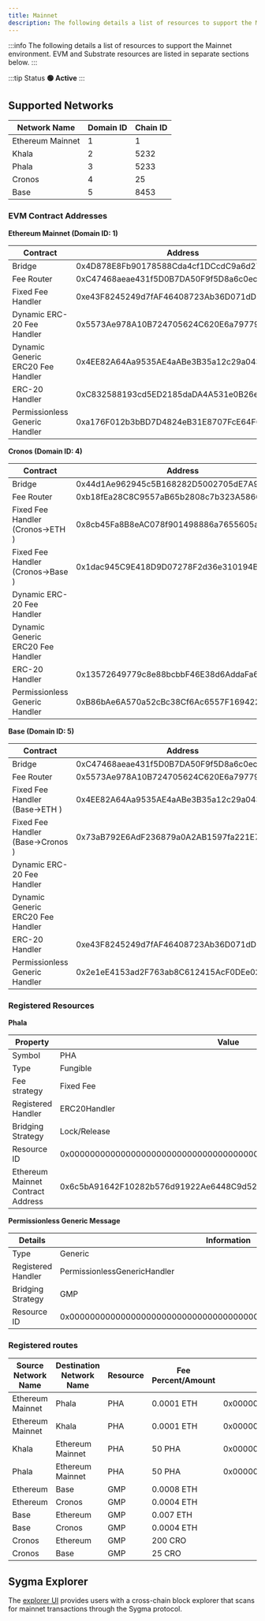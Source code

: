 ```yaml
---
title: Mainnet
description: The following details a list of resources to support the Mainnet environment.
---
```


:::info
The following details a list of resources to support the Mainnet environment. EVM and Substrate resources are listed in separate sections below.
:::

:::tip Status
**🟢 Active**
:::

## Supported Networks

| Network Name     | Domain ID | Chain ID |
| ---------------- | --------- | -------- |
| Ethereum Mainnet | 1         | 1        |
| Khala            | 2         | 5232     |
| Phala            | 3         | 5233     |
| Cronos           | 4         | 25       |
| Base             | 5         | 8453     |

### EVM Contract Addresses

**Ethereum Mainnet (Domain ID: 1)**

| Contract                          | Address                                    |
| --------------------------------- | ------------------------------------------ |
| Bridge                            | 0x4D878E8Fb90178588Cda4cf1DCcdC9a6d2757089 |
| Fee Router                        | 0xC47468aeae431f5D0B7DA50F9f5D8a6c0eca4789 |
| Fixed Fee Handler                 | 0xe43F8245249d7fAF46408723Ab36D071dD85D7BB |
| Dynamic ERC-20 Fee Handler        | 0x5573Ae978A10B724705624C620E6a7977935c721 |
| Dynamic Generic ERC20 Fee Handler | 0x4EE82A64Aa9535AE4aABe3B35a12c29a0430A951 |
| ERC-20 Handler                    | 0xC832588193cd5ED2185daDA4A531e0B26eC5B830 |
| Permissionless Generic Handler    | 0xa176F012b3bBD7D4824eB31E8707FcE64F64f29f |

**Cronos (Domain ID: 4)**

| Contract                          | Address                                    |
| --------------------------------- | ------------------------------------------ |
| Bridge                            | 0x44d1Ae962945c5B168282D5002705dE7A9B84657 |
| Fee Router                        | 0xb18fEa28C8C9557aB65b2808c7b323A586687740 |
| Fixed Fee Handler (Cronos->ETH )  | 0x8cb45Fa8B8eAC078f901498886a7655605a3d15a |
| Fixed Fee Handler (Cronos->Base ) | 0x1dac945C9E418D9D07278F2d36e310194BaaB24c |
| Dynamic ERC-20 Fee Handler        |                                            |
| Dynamic Generic ERC20 Fee Handler |                                            |
| ERC-20 Handler                    | 0x13572649779c8e88bcbbF46E38d6AddaFa6Ba4f1 |
| Permissionless Generic Handler    | 0xB86bAe6A570a52cBc38Cf6Ac6557F169422cDf30 |

**Base (Domain ID: 5)**

| Contract                          | Address                                    |
| --------------------------------- | ------------------------------------------ |
| Bridge                            | 0xC47468aeae431f5D0B7DA50F9f5D8a6c0eca4789 |
| Fee Router                        | 0x5573Ae978A10B724705624C620E6a7977935c721 |
| Fixed Fee Handler (Base->ETH )    | 0x4EE82A64Aa9535AE4aABe3B35a12c29a0430A951 |
| Fixed Fee Handler (Base->Cronos ) | 0x73aB792E6AdF236879a0A2AB1597fa221E736a0d |
| Dynamic ERC-20 Fee Handler        |                                            |
| Dynamic Generic ERC20 Fee Handler |                                            |
| ERC-20 Handler                    | 0xe43F8245249d7fAF46408723Ab36D071dD85D7BB |
| Permissionless Generic Handler    | 0x2e1eE4153ad2F763ab8C612415AcF0DEe02Bc79B |

### Registered Resources

**Phala**

| Property                          | Value                                                              |
| --------------------------------- | ------------------------------------------------------------------ |
| Symbol                            | PHA                                                                |
| Type                              | Fungible                                                           |
| Fee strategy                      | Fixed Fee                                                          |
| Registered Handler                | ERC20Handler                                                       |
| Bridging Strategy                 | Lock/Release                                                       |
| Resource ID                       | 0x0000000000000000000000000000000000000000000000000000000000000001 |
| Ethereum Mainnet Contract Address | 0x6c5bA91642F10282b576d91922Ae6448C9d52f4E                         |

**Permissionless Generic Message**

| Details            | Information                                                        |
| ------------------ | ------------------------------------------------------------------ |
| Type               | Generic                                                            |
| Registered Handler | PermissionlessGenericHandler                                       |
| Bridging Strategy  | GMP                                                                |
| Resource ID        | 0x0000000000000000000000000000000000000000000000000000000000000500 |

### Registered routes

| Source Network Name | Destination Network Name | Resource | Fee Percent/Amount | Resource ID                                                        |
| ------------------- | ------------------------ | -------- | ------------------ | ------------------------------------------------------------------ |
| Ethereum Mainnet    | Phala                    | PHA      | 0.0001 ETH         | 0x0000000000000000000000000000000000000000000000000000000000000001 |
| Ethereum Mainnet    | Khala                    | PHA      | 0.0001 ETH         | 0x0000000000000000000000000000000000000000000000000000000000000001 |
| Khala               | Ethereum Mainnet         | PHA      | 50 PHA             | 0x0000000000000000000000000000000000000000000000000000000000000001 |
| Phala               | Ethereum Mainnet         | PHA      | 50 PHA             | 0x0000000000000000000000000000000000000000000000000000000000000001 |
| Ethereum            | Base                     | GMP      | 0.0008 ETH         |                                                                    |
| Ethereum            | Cronos                   | GMP      | 0.0004 ETH         |                                                                    |
| Base                | Ethereum                 | GMP      | 0.007 ETH          |                                                                    |
| Base                | Cronos                   | GMP      | 0.0004 ETH         |                                                                    |
| Cronos              | Ethereum                 | GMP      | 200 CRO            |                                                                    |
| Cronos              | Base                     | GMP      | 25 CRO             |                                                                    |


## Sygma Explorer

The [explorer UI](https://scan.buildwithsygma.com/) provides users with a cross-chain block explorer that scans for mainnet transactions through the Sygma protocol. 
